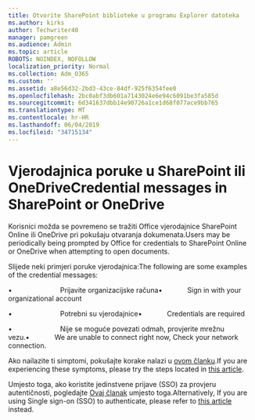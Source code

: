 ```yaml
---
title: Otvorite SharePoint biblioteke u programu Explorer datoteka
ms.author: kirks
author: Techwriter40
manager: pamgreen
ms.audience: Admin
ms.topic: article
ROBOTS: NOINDEX, NOFOLLOW
localization_priority: Normal
ms.collection: Adm_O365
ms.custom: ''
ms.assetid: a8e56d32-2bd3-43ce-84df-925f6354fee0
ms.openlocfilehash: 2bc0abf3db601a7143024e6e94c6091be3fa585d
ms.sourcegitcommit: 6d341637dbb14e90726a1ce1d68f077ace9bb765
ms.translationtype: MT
ms.contentlocale: hr-HR
ms.lasthandoff: 06/04/2019
ms.locfileid: "34715134"
---
```

# <a name="credential-messages-in-sharepoint-or-onedrive"></a><span data-ttu-id="29585-102">Vjerodajnica poruke u SharePoint ili OneDrive</span><span class="sxs-lookup"><span data-stu-id="29585-102">Credential messages in SharePoint or OneDrive</span></span>

<p><span data-ttu-id="29585-103">Korisnici možda se povremeno se tražiti Office vjerodajnice SharePoint Online ili OneDrive pri pokušaju otvaranja dokumenata.</span><span class="sxs-lookup"><span data-stu-id="29585-103">Users may be periodically being prompted by Office for credentials to SharePoint Online or OneDrive when attempting to open documents.</span></span></p> <p><span data-ttu-id="29585-104">Slijede neki primjeri poruke vjerodajnica:</span><span class="sxs-lookup"><span data-stu-id="29585-104">The following are some examples of the credential messages:</span></span></p> <p><span data-ttu-id="29585-105">&bull;<span style="mso-tab-count: 1;"> &nbsp; &nbsp; &nbsp; &nbsp; &nbsp; &nbsp; &nbsp; &nbsp; &nbsp; &nbsp; &nbsp; &nbsp; </span>Prijavite organizacijske računa</span><span class="sxs-lookup"><span data-stu-id="29585-105">&bull;<span style="mso-tab-count: 1;">&nbsp;&nbsp;&nbsp;&nbsp;&nbsp;&nbsp;&nbsp;&nbsp;&nbsp;&nbsp;&nbsp;&nbsp; </span>Sign in with your organizational account</span></span></p> <p><span data-ttu-id="29585-106">&bull;<span style="mso-tab-count: 1;"> &nbsp; &nbsp; &nbsp; &nbsp; &nbsp; &nbsp; &nbsp; &nbsp; &nbsp; &nbsp; &nbsp; &nbsp; </span>Potrebni su vjerodajnice</span><span class="sxs-lookup"><span data-stu-id="29585-106">&bull;<span style="mso-tab-count: 1;">&nbsp;&nbsp;&nbsp;&nbsp;&nbsp;&nbsp;&nbsp;&nbsp;&nbsp;&nbsp;&nbsp;&nbsp; </span>Credentials are required</span></span></p> <p><span data-ttu-id="29585-107">&bull;<span style="mso-tab-count: 1;"> &nbsp; &nbsp; &nbsp; &nbsp; &nbsp; &nbsp; &nbsp; &nbsp; &nbsp; &nbsp; &nbsp; &nbsp; </span>Nije se moguće povezati odmah, provjerite mrežnu vezu.</span><span class="sxs-lookup"><span data-stu-id="29585-107">&bull;<span style="mso-tab-count: 1;">&nbsp;&nbsp;&nbsp;&nbsp;&nbsp;&nbsp;&nbsp;&nbsp;&nbsp;&nbsp;&nbsp;&nbsp; </span>We are unable to connect right now, Check your network connection.</span></span></p> <p><span data-ttu-id="29585-108">Ako nailazite ti simptomi, pokušajte korake nalazi u <a href="https://support.microsoft.com/en-us/help/2913639/office-applications-periodically-prompt-for-credentials-to-sharepoint">ovom članku</a>.</span><span class="sxs-lookup"><span data-stu-id="29585-108">If you are experiencing these symptoms, please try the steps located in <a href="https://support.microsoft.com/en-us/help/2913639/office-applications-periodically-prompt-for-credentials-to-sharepoint">this article</a>.</span></span></p> <p><span data-ttu-id="29585-109">Umjesto toga, ako koristite jedinstvene prijave (SSO) za provjeru autentičnosti, pogledajte <a href="https://support.microsoft.com/en-us/help/4025962/cant-sign-in-after-update-to-office-2016-build-16-0-7967-on-windows-10">Ovaj članak</a> umjesto toga.</span><span class="sxs-lookup"><span data-stu-id="29585-109">Alternatively, If you are using Single sign-on (SSO) to authenticate, please refer to <a href="https://support.microsoft.com/en-us/help/4025962/cant-sign-in-after-update-to-office-2016-build-16-0-7967-on-windows-10">this article</a> instead.</span></span></p> <p>&nbsp;</p>

